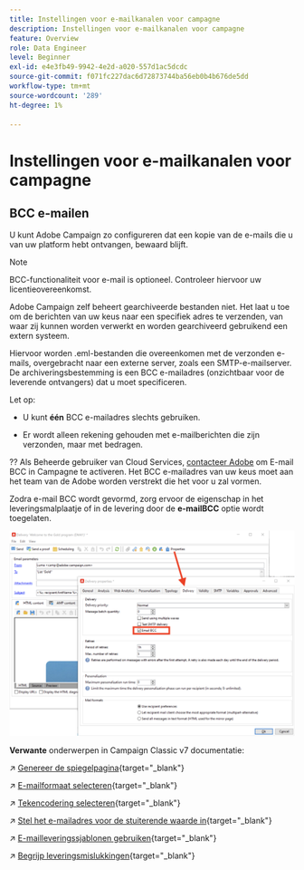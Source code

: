 ```yaml
---
title: Instellingen voor e-mailkanalen voor campagne
description: Instellingen voor e-mailkanalen voor campagne
feature: Overview
role: Data Engineer
level: Beginner
exl-id: e4e3fb49-9942-4e2d-a020-557d1ac5dcdc
source-git-commit: f071fc227dac6d72873744ba56eb0b4b676de5dd
workflow-type: tm+mt
source-wordcount: '289'
ht-degree: 1%

---
```


# Instellingen voor e-mailkanalen voor campagne

## BCC e-mailen

U kunt Adobe Campaign zo configureren dat een kopie van de e-mails die u van uw platform hebt ontvangen, bewaard blijft.

>[!NOTE]
>BCC-functionaliteit voor e-mail is optioneel. Controleer hiervoor uw licentieovereenkomst.

Adobe Campaign zelf beheert gearchiveerde bestanden niet. Het laat u toe om de berichten van uw keus naar een specifiek adres te verzenden, van waar zij kunnen worden verwerkt en worden gearchiveerd gebruikend een extern systeem.

Hiervoor worden .eml-bestanden die overeenkomen met de verzonden e-mails, overgebracht naar een externe server, zoals een SMTP-e-mailserver. De archiveringsbestemming is een BCC e-mailadres (onzichtbaar voor de leverende ontvangers) dat u moet specificeren.

Let op:

* U kunt **één** BCC e-mailadres slechts gebruiken.

* Er wordt alleen rekening gehouden met e-mailberichten die zijn verzonden, maar met bedragen.

?? Als Beheerde gebruiker van Cloud Services, [contacteer Adobe](../start/campaign-faq.md#support) om E-mail BCC in Campagne te activeren. Het BCC e-mailadres van uw keus moet aan het team van de Adobe worden verstrekt die het voor u zal vormen.

Zodra e-mail BCC wordt gevormd, zorg ervoor de eigenschap in het leveringsmalplaatje of in de levering door de **e-mailBCC** optie wordt toegelaten.

![](assets/email-bcc.png)


**Verwante** onderwerpen in Campaign Classic v7 documentatie:


↗️ [Genereer de spiegelpagina](https://experienceleague.adobe.com/docs/campaign-classic/using/sending-messages/sending-emails/sending-an-email/email-parameters.html#generating-mirror-page){target=&quot;_blank&quot;}

↗️ [E-mailformaat selecteren](https://experienceleague.adobe.com/docs/campaign-classic/using/sending-messages/sending-emails/sending-an-email/email-parameters.html#selecting-message-formats){target=&quot;_blank&quot;}

↗️ [Tekencodering selecteren](https://experienceleague.adobe.com/docs/campaign-classic/using/sending-messages/sending-emails/sending-an-email/email-parameters.html#character-encoding){target=&quot;_blank&quot;}

↗️ [Stel het e-mailadres voor de stuiterende waarde in](https://experienceleague.adobe.com/docs/campaign-classic/using/sending-messages/sending-emails/sending-an-email/email-parameters.html#managing-bounce-emails){target=&quot;_blank&quot;}

↗️ [E-mailleveringssjablonen gebruiken](https://experienceleague.adobe.com/docs/campaign-classic/using/sending-messages/using-delivery-templates/about-templates.html){target=&quot;_blank&quot;}

↗️ [Begrijp leveringsmislukkingen](https://experienceleague.adobe.com/docs/campaign-classic/using/sending-messages/monitoring-deliveries/understanding-delivery-failures.html){target=&quot;_blank&quot;}
